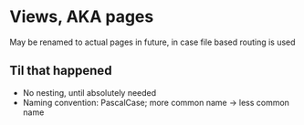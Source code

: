 # Views, AKA pages
May be renamed to actual pages in future, in case file based routing is used

## Til that happened
* No nesting, until absolutely needed
* Naming convention: PascalCase; more common name -> less common name